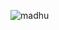 ![madhu](https://user-images.githubusercontent.com/87691822/160905338-7b5ed95f-bbd7-45f8-bc15-f3a2f67519d1.jpeg)
